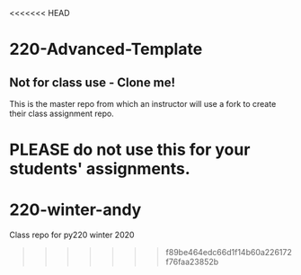 <<<<<<< HEAD
# 220-Advanced-Template
## Not for class use - Clone me!

This is the master repo from which an instructor will use a fork to create their class assignment repo.

PLEASE do not use this for your students' assignments.
=======
# 220-winter-andy
Class repo for py220 winter 2020
>>>>>>> f89be464edc66d1f14b60a226172f76faa23852b
